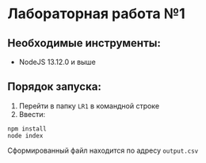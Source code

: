 # Лабораторная работа №1

## Необходимые инструменты:

- NodeJS 13.12.0 и выше

## Порядок запуска:
1) Перейти в папку `LR1` в командной строке
2) Ввести:
```
npm install
node index
```
Сформированный файл находится по адресу `output.csv`
